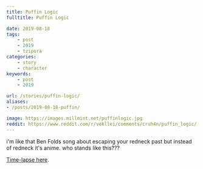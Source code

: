 ```yaml
---
title: Puffin Logic
fulltitle: Puffin Logic

date: 2019-08-18
tags:
    - post
    - 2019
    - tzipora
categories:
    - story
    - character
keywords:
    - post
    - 2019

url: /stories/puffin-logic/
aliases:
- /posts/2019-08-18-puffin/

image: https://images.millmint.net/puffinlogic.jpg
reddit: https://www.reddit.com/r/vekllei/comments/cruh4n/puffin_logic/
---
```


i'm like that Ben Folds song about escaping your redneck past but instead of redneck it's anime. who stands like this???

[Time-lapse here](https://www.instagram.com/p/B1SRoV6D3_w/).
